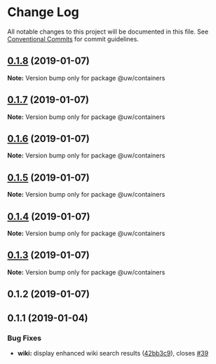 # Change Log

All notable changes to this project will be documented in this file.
See [Conventional Commits](https://conventionalcommits.org) for commit guidelines.

## [0.1.8](https://github.com/srobinson/unicode-wiki/compare/@uw/containers@0.1.7...@uw/containers@0.1.8) (2019-01-07)

**Note:** Version bump only for package @uw/containers





## [0.1.7](https://github.com/srobinson/unicode-wiki/compare/@uw/containers@0.1.6...@uw/containers@0.1.7) (2019-01-07)

**Note:** Version bump only for package @uw/containers





## [0.1.6](https://github.com/srobinson/unicode-wiki/compare/@uw/containers@0.1.5...@uw/containers@0.1.6) (2019-01-07)

**Note:** Version bump only for package @uw/containers





## [0.1.5](https://github.com/srobinson/unicode-wiki/compare/@uw/containers@0.1.4...@uw/containers@0.1.5) (2019-01-07)

**Note:** Version bump only for package @uw/containers





## [0.1.4](https://github.com/srobinson/unicode-wiki/compare/@uw/containers@0.1.3...@uw/containers@0.1.4) (2019-01-07)

**Note:** Version bump only for package @uw/containers





## [0.1.3](https://github.com/srobinson/unicode-wiki/compare/@uw/containers@0.1.2...@uw/containers@0.1.3) (2019-01-07)

**Note:** Version bump only for package @uw/containers





## 0.1.2 (2019-01-07)



## 0.1.1 (2019-01-04)


### Bug Fixes

* **wiki:** display enhanced wiki search results ([42bb3c9](https://github.com/srobinson/unicode-wiki/commit/42bb3c9)), closes [#39](https://github.com/srobinson/unicode-wiki/issues/39)
